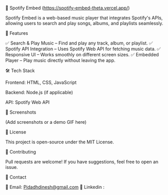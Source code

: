 

🎵 Spotify Embed (https://spotify-embed-theta.vercel.app/)

Spotify Embed is a web-based music player that integrates Spotify's APIs, allowing users to search and play songs, albums, and playlists seamlessly.

🚀 Features

✅ Search & Play Music – Find and play any track, album, or playlist.
✅ Spotify API Integration – Uses Spotify Web API for fetching music data.
✅ Responsive UI – Works smoothly on different screen sizes.
✅ Embedded Player – Play music directly without leaving the app.

🛠 Tech Stack

Frontend: HTML, CSS, JavaScript

Backend: Node.js (if applicable)

API: Spotify Web API


📸 Screenshots

(Add screenshots or a demo GIF here)

📜 License

This project is open-source under the MIT License.

🤝 Contributing

Pull requests are welcome! If you have suggestions, feel free to open an issue.

📩 Contact

📧 Email: Pidadhdinesh@gmail.com
🔗 Linkedin :

